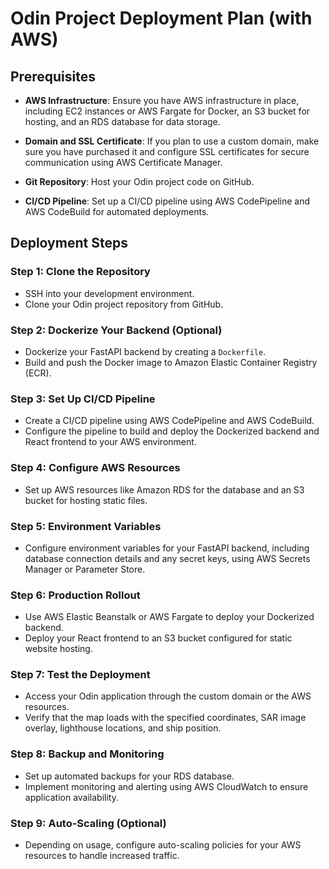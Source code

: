 # Odin Project Deployment Plan (with AWS)

## Prerequisites

- **AWS Infrastructure**: Ensure you have AWS infrastructure in place, including EC2 instances or AWS Fargate for Docker, an S3 bucket for hosting, and an RDS database for data storage.

- **Domain and SSL Certificate**: If you plan to use a custom domain, make sure you have purchased it and configure SSL certificates for secure communication using AWS Certificate Manager.

- **Git Repository**: Host your Odin project code on GitHub.

- **CI/CD Pipeline**: Set up a CI/CD pipeline using AWS CodePipeline and AWS CodeBuild for automated deployments.

## Deployment Steps

### Step 1: Clone the Repository
- SSH into your development environment.
- Clone your Odin project repository from GitHub.

### Step 2: Dockerize Your Backend (Optional)
- Dockerize your FastAPI backend by creating a `Dockerfile`.
- Build and push the Docker image to Amazon Elastic Container Registry (ECR).

### Step 3: Set Up CI/CD Pipeline
- Create a CI/CD pipeline using AWS CodePipeline and AWS CodeBuild.
- Configure the pipeline to build and deploy the Dockerized backend and React frontend to your AWS environment.

### Step 4: Configure AWS Resources
- Set up AWS resources like Amazon RDS for the database and an S3 bucket for hosting static files.

### Step 5: Environment Variables
- Configure environment variables for your FastAPI backend, including database connection details and any secret keys, using AWS Secrets Manager or Parameter Store.

### Step 6: Production Rollout
- Use AWS Elastic Beanstalk or AWS Fargate to deploy your Dockerized backend.
- Deploy your React frontend to an S3 bucket configured for static website hosting.

### Step 7: Test the Deployment
- Access your Odin application through the custom domain or the AWS resources.
- Verify that the map loads with the specified coordinates, SAR image overlay, lighthouse locations, and ship position.

### Step 8: Backup and Monitoring
- Set up automated backups for your RDS database.
- Implement monitoring and alerting using AWS CloudWatch to ensure application availability.

### Step 9: Auto-Scaling (Optional)
- Depending on usage, configure auto-scaling policies for your AWS resources to handle increased traffic.

